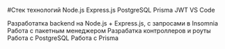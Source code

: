 #Стек технологий
Node.js
Express.js
PostgreSQL
Prisma
JWT
VS Code

Разработатка backend на Node.js + Express.js, с запросами в Insomnia
Работа с пакетным менеджером
Разрабатка контроллеров и роуты
Работа с PostgreSQL
Работа с Prisma
